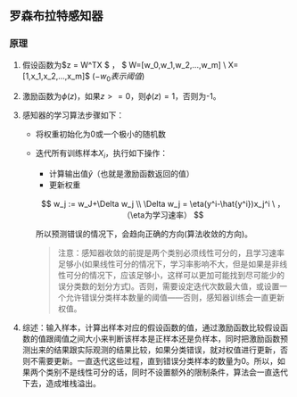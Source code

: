 ## 罗森布拉特感知器

### 原理

1. 假设函数为$z = W^TX $ ， $ W=[w_0,w_1,w_2,...,w_m] \ X=[1,x_1,x_2,...,x_m]$ ($-w_0表示阈值$)

2. 激励函数为$\phi(z)$，如果$z>=0$，则$\phi(z)=1$，否则为-1。

3. 感知器的学习算法步骤如下：

   - 将权重初始化为0或一个极小的随机数

   - 迭代所有训练样本$X_i​$，执行如下操作：

     - 计算输出值$\hat{y}$（也就是激励函数返回的值）
     - 更新权重

     $$
     w_j := w_J+\Delta w_j  \\
     \Delta w_j = \eta(y^i-\hat{y^i})x_j^i \ ， （\eta为学习速率）
     $$

     所以预测错误的情况下，会趋向正确的方向(算法收敛的方向)。

     > 注意：感知器收敛的前提是两个类别必须线性可分的，且学习速率足够小(如果线性可分的情况下，学习率影响不大，但是如果是非线性可分的情况下，应该足够小，这样可以更加可能找到尽可能少的误分类数的划分方式)。否则，需要设定迭代次数最大值，或设置一个允许错误分类样本数量的阈值——否则，感知器训练会一直更新权值。

4. 综述：输入样本，计算出样本对应的假设函数的值，通过激励函数比较假设函数的值跟阈值之间大小来判断该样本是正样本还是负样本，同时把激励函数预测出来的结果跟实际观测的结果比较，如果分类错误，就对权值进行更新，否则不需要更新。一直迭代这些过程，直到错误分类样本的数量为0。所以，如果两个类别不是线性可分的话，同时不设置额外的限制条件，算法会一直迭代下去，造成堆栈溢出。


